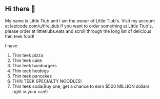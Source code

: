 ## Hi there 👋

My name is Little Tiub and I am the owner of Little Tiub's. Visit my account at leetcode.com/u/fire_tiub
If you want to order something at Little Tiub's, please order at littletiubs.eats and scroll through the long list of delicious thin teek food!


I have:
1. Thin teek pizza
2. Thin teek cake
3. Thin teek hamburgers
4. Thin teek hotdogs
5. Thin teek pancakes
6. THIN TEEK SPECIALTY NOODLES!
7. Thin teek soda(Buy one, get a chance to earn $500 MILLION dollars right in your can!)
